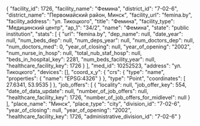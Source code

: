{
    "facility_id": 1726,
    "facility_name": "Фемина",
    "district_id": "7-02-6",
    "district_name": "Первомайский район, Минск",
    "facility_url": "femina.by",
    "facility_address": "ул. Тикоцкого",
    "title": "Фемина",
    "facility_type": "Медицинский центр",
    "ap_1": "34\/2",
    "name": "Фемина",
    "state": "public institution",
    "stats": [
        {
            "url": "femina.by",
            "dep_name": null,
            "date_year": null,
            "num_beds_dep": null,
            "num_deps_year": null,
            "num_doctors_dep": null,
            "num_doctors_med": 0,
            "year_of_closing": null,
            "year_of_opening": "2002",
            "num_nurse_in_hosp": null,
            "total_nub_staf_hosp": null,
            "beds_in_hospital_key": 2281,
            "num_beds_facility_year": null,
            "healthcare_facility_key": 1726
        }
    ],
    "med_id": 10252523,
    "address": "ул. Тикоцкого",
    "devices": [],
    "coord_x_y": {
        "crs": {
            "type": "name",
            "properties": {
                "name": "EPSG:4326"
            }
        },
        "type": "Point",
        "coordinates": [
            27.6341,
            53.9535
        ]
    },
    "job_offers": [
        {
            "locality": null,
            "job_offer_key": 554,
            "date_of_data_update": null,
            "number_of_job_offers": null,
            "healthcare_facility_key": 1726,
            "number_of_job_offers_for_midlevel": null
        }
    ],
    "place_name": "Минск",
    "place_type": "city",
    "division_id": "7-02-6",
    "year_of_closing": null,
    "year_of_opening": "2002",
    "healthcare_facility_key": 1726,
    "administrative_division_id": "7-02-6"
}